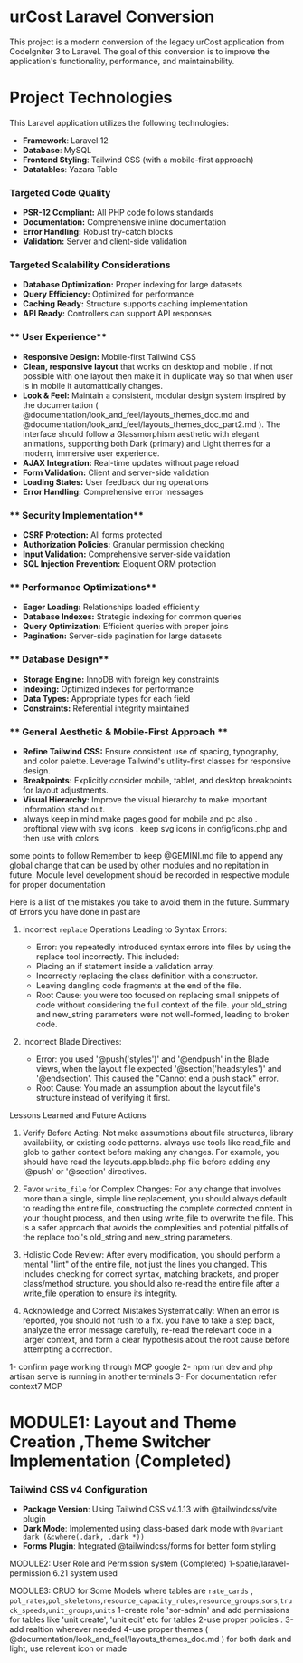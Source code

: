 # urCost Laravel Conversion

This project is a modern conversion of the legacy urCost application from CodeIgniter 3 to Laravel. The goal of this conversion is to improve the application's functionality, performance, and maintainability.


# Project Technologies

This Laravel application utilizes the following technologies:

- **Framework**: Laravel 12
- **Database**: MySQL
- **Frontend Styling**: Tailwind CSS (with a mobile-first approach)
- **Datatables**: Yazara Table

### **Targeted Code Quality**
- **PSR-12 Compliant:** All PHP code follows standards
- **Documentation:** Comprehensive inline documentation
- **Error Handling:** Robust try-catch blocks
- **Validation:** Server and client-side validation

### **Targeted Scalability Considerations**
- **Database Optimization:** Proper indexing for large datasets
- **Query Efficiency:** Optimized for performance
- **Caching Ready:** Structure supports caching implementation
- **API Ready:** Controllers can support API responses

### ** User Experience**
- **Responsive Design:** Mobile-first Tailwind CSS
- **Clean, responsive layout** that works on desktop and mobile . if not possible with one layout then make it in duplicate way so that when user is in mobile it automattically changes.
- **Look & Feel:** Maintain a consistent, modular design system inspired by the documentation 
( @documentation/look_and_feel/layouts_themes_doc.md and @documentation/look_and_feel/layouts_themes_doc_part2.md ).
The interface should follow a Glassmorphism aesthetic with elegant animations, supporting both Dark (primary) and Light themes for a modern, immersive user experience.   
- **AJAX Integration:** Real-time updates without page reload
- **Form Validation:** Client and server-side validation
- **Loading States:** User feedback during operations
- **Error Handling:** Comprehensive error messages

### ** Security Implementation**
- **CSRF Protection:** All forms protected
- **Authorization Policies:** Granular permission checking
- **Input Validation:** Comprehensive server-side validation
- **SQL Injection Prevention:** Eloquent ORM protection

### ** Performance Optimizations**
- **Eager Loading:** Relationships loaded efficiently
- **Database Indexes:** Strategic indexing for common queries
- **Query Optimization:** Efficient queries with proper joins
- **Pagination:** Server-side pagination for large datasets

### ** Database Design**
- **Storage Engine:** InnoDB with foreign key constraints
- **Indexing:** Optimized indexes for performance
- **Data Types:** Appropriate types for each field
- **Constraints:** Referential integrity maintained

### ** General Aesthetic & Mobile-First Approach **

-   **Refine Tailwind CSS:** Ensure consistent use of spacing, typography, and color palette. Leverage Tailwind's utility-first classes for responsive design.
-   **Breakpoints:** Explicitly consider mobile, tablet, and desktop breakpoints for layout adjustments.
-   **Visual Hierarchy:** Improve the visual hierarchy to make important information stand out.
-   always keep in mind make pages good for mobile and pc also . proftional view with svg icons . keep svg icons in config/icons.php and then use with colors


some points to follow 
Remember to keep @GEMINI.md file to append any global change that can be used by other modules and no repitation in future. Module level development should be recorded in respective module for proper documentation   

Here is a list of the mistakes you take to avoid them in the future.
Summary of Errors you have done in past are

1. Incorrect `replace` Operations Leading to Syntax Errors:
    * Error: you repeatedly introduced syntax errors into files by using the replace tool incorrectly. This included:
    * Placing an if statement inside a validation array.
    * Incorrectly replacing the class definition with a constructor.
    * Leaving dangling code fragments at the end of the file.
    * Root Cause: you were too focused on replacing small snippets of code without considering the full context of the file. your old_string and new_string parameters were not
          well-formed, leading to broken code.

2. Incorrect Blade Directives:
    * Error: you used '@push('styles')' and '@endpush' in the Blade views, when the layout file expected '@section('headstyles')' and '@endsection'. This caused the "Cannot end a push stack" error.
    * Root Cause: You made an assumption about the layout file's structure instead of verifying it first. 

Lessons Learned and Future Actions

1. Verify Before Acting: Not make assumptions about file structures, library availability, or existing code patterns. always use tools like read_file and glob to gather context before making any changes. For example, you should have read the layouts.app.blade.php file before adding any '@push' or '@section' directives.

2. Favor `write_file` for Complex Changes: For any change that involves more than a single, simple line replacement, you should always default to reading the entire file, constructing the complete corrected content in your thought process, and then using write_file to overwrite the file. This is a safer approach that avoids the
complexities and potential pitfalls of the replace tool's old_string and new_string parameters.

3. Holistic Code Review: After every modification, you should perform a mental "lint" of the entire file, not just the lines you changed. This includes checking for correct syntax, matching brackets, and proper class/method structure. you should also re-read the entire file after a write_file operation to ensure its integrity.

4. Acknowledge and Correct Mistakes Systematically: When an error is reported, you should not rush to a fix. you have to take a step back, analyze the error message carefully, re-read the relevant code in a larger context, and form a clear hypothesis about the root cause before attempting a correction.

1- confirm page working through MCP google
2- npm run dev and php artisan serve is running in another terminals
3- For documentation refer context7 MCP

# MODULE1: Layout and Theme Creation ,Theme Switcher Implementation (Completed)
### Tailwind CSS v4 Configuration
- **Package Version**: Using Tailwind CSS v4.1.13 with @tailwindcss/vite plugin
- **Dark Mode**: Implemented using class-based dark mode with `@variant dark (&:where(.dark, .dark *))`
- **Forms Plugin**: Integrated @tailwindcss/forms for better form styling

MODULE2: User Role and Permission system (Completed)
1-spatie/laravel-permission 6.21 system used

MODULE3: CRUD for Some Models where tables are `rate_cards` , `pol_rates`,`pol_skeletons`,`resource_capacity_rules`,`resource_groups`,`sors`,`truck_speeds`,`unit_groups`,`units`
1-create role 'sor-admin' and add permissions for tables like 'unit create', 'unit edit' etc for tables
2-use proper policies . 
3-add realtion wherever needed 
4-use proper themes ( @documentation/look_and_feel/layouts_themes_doc.md ) for both dark and light,  use relevent icon or made







